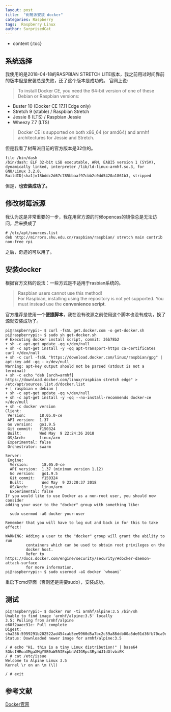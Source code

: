 ```yaml
---
layout: post
title:  "树莓派安装 docker"
categories: Raspberry
tags:  Raspberry Linux
author: SurprisedCat
---
```


* content
{:toc}

## 系统选择 ##

我使用的是2018-04-18的RASPBIAN STRETCH LITE版本，我之前用过时间靠前的版本但是安装总是失败，还了这个版本是成功的。
官网上说:
> To install Docker CE, you need the 64-bit version of one of these Debian or Raspbian versions:  
* Buster 10 (Docker CE 17.11 Edge only)  
* Stretch 9 (stable) / Raspbian Stretch  
* Jessie 8 (LTS) / Raspbian Jessie  
* Wheezy 7.7 (LTS)   
> Docker CE is supported on both x86_64 (or amd64) and armhf architectures for Jessie and Stretch.  

但是我看了树莓派目前的官方版本是32位的。  

```shell
file /bin/dash
/bin/dash: ELF 32-bit LSB executable, ARM, EABI5 version 1 (SYSV), dynamically linked, interpreter /lib/ld-linux-armhf.so.3, for GNU/Linux 3.2.0, BuildID[sha1]=18bddc2d67c785bbaaf97cbb2c0dd5420a1861b3, stripped
```

但是，**也安装成功了。**

## 修改树莓派源 ##

我认为这是非常重要的一步，我在用官方源的时候opencas的镜像总是无法访问，后来换成了

```shell
# /etc/apt/sources.list
deb http://mirrors.shu.edu.cn/raspbian/raspbian/ stretch main contrib non-free rpi
```

之后，奇迹的可以用了。

<!--excerpt_separator_here-->

## 安装docker ##

根据官方文档的说法：一些方式是不适用于rasbian系统的。
> Raspbian users cannot use this method!  
For Raspbian, installing using the repository is not yet supported. You must instead use the **convenience script**.

官方推荐是使用一个**便捷脚本**，我在没有改源之前使用这个脚本也没有成功，换了源就安装成功了。

```shell
pi@raspberrypi:~ $ curl -fsSL get.docker.com -o get-docker.sh
pi@raspberrypi:~ $ sudo sh get-docker.sh 
# Executing docker install script, commit: 36b78b2
+ sh -c apt-get update -qq >/dev/null
+ sh -c apt-get install -y -qq apt-transport-https ca-certificates curl >/dev/null
+ sh -c curl -fsSL "https://download.docker.com/linux/raspbian/gpg" | apt-key add -qq - >/dev/null
Warning: apt-key output should not be parsed (stdout is not a terminal)
+ sh -c echo "deb [arch=armhf] https://download.docker.com/linux/raspbian stretch edge" > /etc/apt/sources.list.d/docker.list
+ [ raspbian = debian ]
+ sh -c apt-get update -qq >/dev/null
+ sh -c apt-get install -y -qq --no-install-recommends docker-ce >/dev/null
+ sh -c docker version
Client:
 Version:      18.05.0-ce
 API version:  1.37
 Go version:   go1.9.5
 Git commit:   f150324
 Built:        Wed May  9 22:24:36 2018
 OS/Arch:      linux/arm
 Experimental: false
 Orchestrator: swarm

Server:
 Engine:
  Version:      18.05.0-ce
  API version:  1.37 (minimum version 1.12)
  Go version:   go1.9.5
  Git commit:   f150324
  Built:        Wed May  9 22:20:37 2018
  OS/Arch:      linux/arm
  Experimental: false
If you would like to use Docker as a non-root user, you should now consider
adding your user to the "docker" group with something like:

  sudo usermod -aG docker your-user

Remember that you will have to log out and back in for this to take effect!

WARNING: Adding a user to the "docker" group will grant the ability to run
         containers which can be used to obtain root privileges on the
         docker host.
         Refer to https://docs.docker.com/engine/security/security/#docker-daemon-attack-surface
         for more information.
pi@raspberrypi:~ $ sudo usermod -aG docker `whoami`
```

重启下cmd界面（否则还是需要sudo），安装成功。

## 测试 ##

```shell 
pi@raspberrypi:~ $ docker run -ti armhf/alpine:3.5 /bin/sh 
Unable to find image 'armhf/alpine:3.5' locally
3.5: Pulling from armhf/alpine
e68f2aaec91c: Pull complete 
Digest: sha256:5959291b202522ad454cab5ee9960d5a7bc2c59a88ddb00a5de01d36fb70ca9e
Status: Downloaded newer image for armhf/alpine:3.5

/ # echo "Hi, this is a tiny Linux distribution!" | base64 
SGksIHRoaXMgaXMgYSB0aW55IExpbnV4IGRpc3RyaWJ1dGlvbiEK
/ # cat /etc/issue
Welcome to Alpine Linux 3.5
Kernel \r on an \m (\l)

/ # exit
```

## 参考文献 ## 

[Docker官网](https://docs.docker.com/install/linux/docker-ce/debian/#install-using-the-repository)